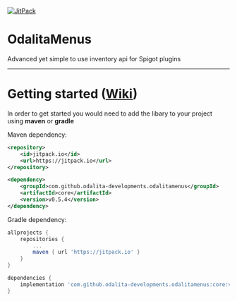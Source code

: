 [![JitPack](https://jitpack.io/v/Odalita-Developments/OdalitaMenus.svg)](https://jitpack.io/#Odalita-Developments/OdalitaMenus)

# OdalitaMenus

Advanced yet simple to use inventory api for Spigot plugins
___

# Getting started ([Wiki](https://github.com/Odalita-Developments/OdalitaMenus/wiki/Getting-started))

In order to get started you would need to add the libary to your project using **maven** or **gradle**

Maven dependency:
```xml
<repository>
    <id>jitpack.io</id>
    <url>https://jitpack.io</url>
</repository>

<dependency>
    <groupId>com.github.odalita-developments.odalitamenus</groupId>
    <artifactId>core</artifactId>
    <version>v0.5.4</version>
</dependency>
```

Gradle dependency:
```gradle
allprojects {
    repositories {
        ...
        maven { url 'https://jitpack.io' }
    }
}

dependencies {
    implementation 'com.github.odalita-developments.odalitamenus:core:v0.5.4'
}
```
